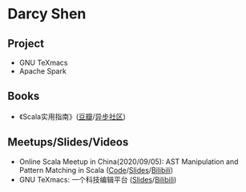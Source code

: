 # Darcy Shen
## Project
+ GNU TeXmacs
+ Apache Spark

## Books
+ 《Scala实用指南》([豆瓣](https://book.douban.com/subject/30249691/)/[异步社区](https://www.epubit.com/bookDetails?id=N14723))

## Meetups/Slides/Videos
+ Online Scala Meetup in China(2020/09/05): AST Manipulation and Pattern Matching in Scala ([Code](https://github.com/sadhen/Arithmetic)/[Slides](https://github.com/sadhen/Arithmetic/blob/master/slides.md)/[Bilibili](https://www.bilibili.com/video/BV1Qa4y1L7dj))
+ GNU TeXmacs: 一个科技编辑平台 ([Slides](https://www.slidestalk.com/u282/GNUTeXmacsSFD2019)/[Bilibili](https://www.bilibili.com/video/BV19741167ik))
